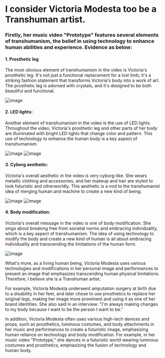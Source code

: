 # I consider Victoria Modesta too be a Transhuman artist.

### Firstly, her music video "Prototype" features several elements of transhumanism, the belief in using technology to enhance human abilities and experience. Evidence as below:

#### 1. Prosthetic leg
The most obvious element of transhumanism in the video is Victoria's prosthetic leg. It's not just a functional replacement for a lost limb; it's a striking fashion statement that transforms Victoria's body into a work of art. The prosthetic leg is adorned with crystals, and it's designed to be both beautiful and functional.

![image](https://user-images.githubusercontent.com/119497753/225464864-339986c9-888a-4e51-b9be-5bf6f2dcf7c3.png)


#### 2. LED lights: 
Another element of transhumanism in the video is the use of LED lights. Throughout the video, Victoria's prosthetic leg and other parts of her body are illuminated with bright LED lights that change color and pattern. This use of technology to enhance the human body is a key aspect of transhumanism.

![image](https://user-images.githubusercontent.com/119497753/225464474-62dd0663-9905-4e30-b12d-0a888742979a.png)
![image](https://user-images.githubusercontent.com/119497753/225465138-537d4c8e-7bca-4961-8524-8b35e78eed47.png)

#### 3. Cyborg aesthetic: 
Victoria's overall aesthetic in the video is very cyborg-like. She wears metallic clothing and accessories, and her makeup and hair are styled to look futuristic and otherworldly. This aesthetic is a nod to the transhumanist idea of merging human and machine to create a new kind of being.

![image](https://user-images.githubusercontent.com/119497753/225465533-4a8e5768-003d-4055-a6ec-03d20f17234b.png)
![image](https://user-images.githubusercontent.com/119497753/225465796-7a3bfc26-ca00-4c90-abf0-28a90e53fdc4.png)

#### 4. Body modification: 
Victoria's overall message in the video is one of body modification. She sings about breaking free from societal norms and embracing individuality, which is a key aspect of transhumanism. The idea of using technology to modify the body and create a new kind of human is all about embracing individuality and transcending the limitations of the human form.

![image](https://user-images.githubusercontent.com/119497753/225465952-88a7ba9e-ea1d-4450-a0bb-303e65094f5b.png)

What's more, as a living human being, Victoria Modesta uses various technologies and modifications in her personal image and performances to present an image that emphasizes transcending human physical limitations. Therefore, I believe she is a Transhuman artist.

For example, Victoria Modesta underwent amputation surgery at birth due to a disability in her feet, and later chose to use prosthetics to replace her original legs, making her image more prominent and using it as one of her brand identities. She also said in an interview: "I'm always making changes to my body because I want to be the person I want to be."

In addition, Victoria Modesta often uses various high-tech devices and props, such as prosthetics, luminous costumes, and body attachments in her music and performances to create a futuristic image, emphasizing human reliance on technology and body modification. For example, in her music video "Prototype," she dances in a futuristic world wearing luminous costumes and prosthetics, emphasizing the fusion of technology and human body.
